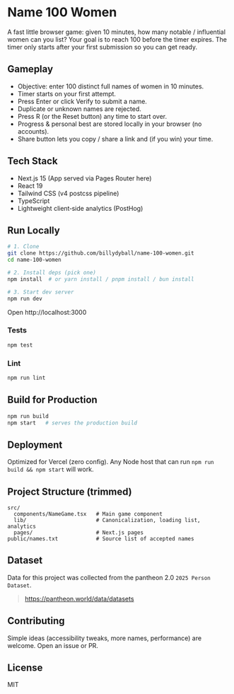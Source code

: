 # Name 100 Women

A fast little browser game: given 10 minutes, how many notable / influential women can you list? Your goal is to reach 100 before the timer expires. The timer only starts after your first submission so you can get ready.

## Gameplay
- Objective: enter 100 distinct full names of women in 10 minutes.
- Timer starts on your first attempt.
- Press Enter or click Verify to submit a name.
- Duplicate or unknown names are rejected.
- Press R (or the Reset button) any time to start over.
- Progress & personal best are stored locally in your browser (no accounts).
- Share button lets you copy / share a link and (if you win) your time.

## Tech Stack
- Next.js 15 (App served via Pages Router here)
- React 19
- Tailwind CSS (v4 postcss pipeline)
- TypeScript
- Lightweight client‑side analytics (PostHog)

## Run Locally
```bash
# 1. Clone
git clone https://github.com/billydyball/name-100-women.git
cd name-100-women

# 2. Install deps (pick one)
npm install  # or yarn install / pnpm install / bun install

# 3. Start dev server
npm run dev
```
Open http://localhost:3000

### Tests
```bash
npm test
```

### Lint
```bash
npm run lint
```

## Build for Production
```bash
npm run build
npm start   # serves the production build
```

## Deployment
Optimized for Vercel (zero config). Any Node host that can run `npm run build && npm start` will work.

## Project Structure (trimmed)
```
src/
  components/NameGame.tsx   # Main game component
  lib/                      # Canonicalization, loading list, analytics
  pages/                    # Next.js pages
public/names.txt            # Source list of accepted names
```

## Dataset

Data for this project was collected from the pantheon 2.0 `2025 Person Dataset`.

> https://pantheon.world/data/datasets

## Contributing
Simple ideas (accessibility tweaks, more names, performance) are welcome. Open an issue or PR.

## License
MIT

